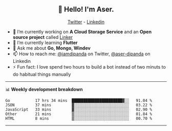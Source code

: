 <h2 align="center">👋 Hello! I'm Aser.</h2>
<p align="center">
  <a href="https://twitter.com/iamdipanda">Twitter</a> - 
  <a href="https://www.linkedin.com/in/aser-dipanda/">Linkedin</a>
</p>


- 🔭 I’m currently working on **A Cloud Storage Service** and an **Open source project** called [Linker](https://github.com/users/DipandaAser/projects/1)
- 🌱 I’m currently learning **Flutter**
- 💬 Ask me about **Go, Mongo, Windev**
- 📫 How to reach me: [@iamdipanda](https://twitter.com/iamdipanda) on Twitter, [@aser-dipanda](https://www.linkedin.com/in/aser-dipanda/) on Linkedin
- ⚡ Fun fact: I love spend two hours to build a bot instead of two minuts to do habitual things manually

-------

📊 **Weekly development breakdown**

<!--START_SECTION:waka-->
```text
Go           17 hrs 34 mins  ██████████████████████▓░░   91.04 % 
JSON         37 mins         ▓░░░░░░░░░░░░░░░░░░░░░░░░   03.22 % 
JavaScript   33 mins         ▓░░░░░░░░░░░░░░░░░░░░░░░░   02.90 % 
Other        21 mins         ▒░░░░░░░░░░░░░░░░░░░░░░░░   01.84 % 
HTML         8 mins          ▒░░░░░░░░░░░░░░░░░░░░░░░░   00.70 % 
```
<!--END_SECTION:waka-->

-------
